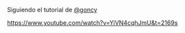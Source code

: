 Siguiendo el tutorial de [@goncy](https://github.com/goncy)

https://www.youtube.com/watch?v=YiVN4cqhJmU&t=2169s
